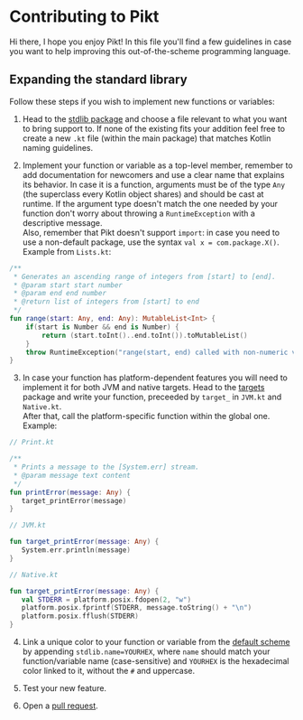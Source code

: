 # Contributing to Pikt
Hi there, I hope you enjoy Pikt! In this file you'll find a few guidelines in case you want to help improving this out-of-the-scheme programming language.

## Expanding the standard library
Follow these steps if you wish to implement new functions or variables:
1) Head to the [stdlib package](src/main/resources/pikt.stdlib)
   and choose a file relevant to what you want to bring support to. If none of the existing fits your addition feel free to create a new `.kt` file (within the main package) that matches Kotlin naming guidelines.
   
2) Implement your function or variable as a top-level member, remember to add documentation for newcomers and use a clear name that explains its behavior.
   In case it is a function, arguments must be of the type `Any` (the superclass every Kotlin object shares) and should be cast at runtime.
   If the argument type doesn't match the one needed by your function don't worry about throwing a `RuntimeException` with a descriptive message.  
   Also, remember that Pikt doesn't support `import`: in case you need to use a non-default package, use the syntax `val x = com.package.X()`.  
   Example from `Lists.kt`:
   
```kotlin
/**
 * Generates an ascending range of integers from [start] to [end].
 * @param start start number
 * @param end end number
 * @return list of integers from [start] to end
 */
fun range(start: Any, end: Any): MutableList<Int> {
    if(start is Number && end is Number) {
        return (start.toInt()..end.toInt()).toMutableList()
    }
    throw RuntimeException("range(start, end) called with non-numeric values.")
}
```

3) In case your function has platform-dependent features you will need to implement it for both JVM and native targets.
   Head to the [targets](src/main/resources/pikt.stdlib/targets) package and write your function, preceeded by `target_` in `JVM.kt` and `Native.kt`.  
   After that, call the platform-specific function within the global one.  
   Example:
   
```kotlin
// Print.kt

/**
 * Prints a message to the [System.err] stream.
 * @param message text content
 */
fun printError(message: Any) {
   target_printError(message)
}

// JVM.kt

fun target_printError(message: Any) {
   System.err.println(message)
}

// Native.kt

fun target_printError(message: Any) {
   val STDERR = platform.posix.fdopen(2, "w")
   platform.posix.fprintf(STDERR, message.toString() + "\n")
   platform.posix.fflush(STDERR)
}
```

4) Link a unique color to your function or variable from the [default scheme](src/main/resources/properties/colors.properties)
   by appending `stdlib.name=YOURHEX`, where `name` should match your function/variable name (case-sensitive) and `YOURHEX` is the hexadecimal color linked to it, without the `#` and uppercase.
   
5) Test your new feature.

6) Open a [pull request](https://github.com/iAmGio/pikt/pulls).